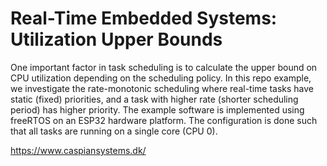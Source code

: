 # Real-Time Embedded Systems: Utilization Upper Bounds
One important factor in task scheduling is to calculate the upper bound on CPU utilization depending on the scheduling policy. In this repo example, we investigate the rate-monotonic scheduling where real-time tasks have static (fixed) priorities, and a task with higher rate (shorter scheduling period) has higher priority. 
The example software is implemented using freeRTOS on an ESP32 hardware platform.  The configuration is done such that all tasks are running on a single core (CPU 0).


https://www.caspiansystems.dk/